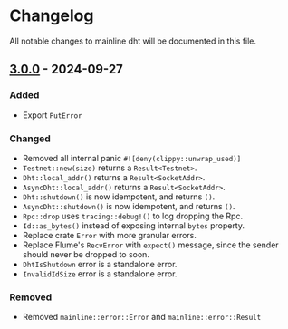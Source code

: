 # Changelog

All notable changes to mainline dht will be documented in this file.

##  [3.0.0](https://github.com/pubky/mainline/compare/3a4c3312410e69201a287e40cb7b6dbb30c663f2..v3.0.0) - 2024-09-27

### Added

- Export `PutError`

### Changed

- Removed all internal panic `#![deny(clippy::unwrap_used)]`
- `Testnet::new(size)` returns a `Result<Testnet>`.
- `Dht::local_addr()` returns a `Result<SocketAddr>`.
- `AsyncDht::local_addr()` returns a `Result<SocketAddr>`.
- `Dht::shutdown()` is now idempotent, and returns `()`.
- `AsyncDht::shutdown()` is now idempotent, and returns `()`.
- `Rpc::drop` uses `tracing::debug!()` to log dropping the Rpc.
- `Id::as_bytes()` instead of exposing internal `bytes` property.
- Replace crate `Error` with more granular errors.
- Replace Flume's `RecvError` with `expect()` message, since the sender should never be dropped to soon.
- `DhtIsShutdown` error is a standalone error.
- `InvalidIdSize` error is a standalone error.

### Removed

- Removed `mainline::error::Error` and `mainline::error::Result`
